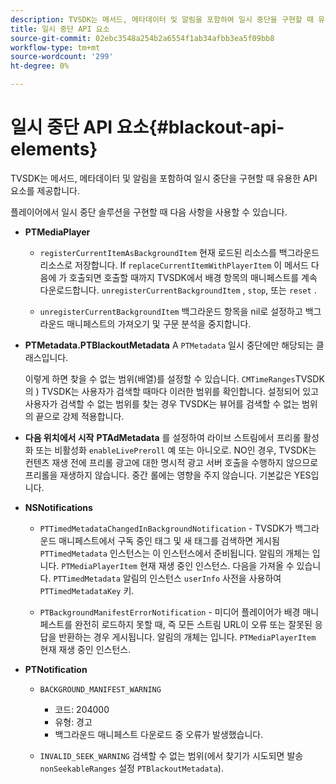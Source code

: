 ```yaml
---
description: TVSDK는 메서드, 메타데이터 및 알림을 포함하여 일시 중단을 구현할 때 유용한 API 요소를 제공합니다.
title: 일시 중단 API 요소
source-git-commit: 02ebc3548a254b2a6554f1ab34afbb3ea5f09bb8
workflow-type: tm+mt
source-wordcount: '299'
ht-degree: 0%

---
```


# 일시 중단 API 요소{#blackout-api-elements}

TVSDK는 메서드, 메타데이터 및 알림을 포함하여 일시 중단을 구현할 때 유용한 API 요소를 제공합니다.

플레이어에서 일시 중단 솔루션을 구현할 때 다음 사항을 사용할 수 있습니다.

* **PTMediaPlayer**

   * `registerCurrentItemAsBackgroundItem` 현재 로드된 리소스를 백그라운드 리소스로 저장합니다. If `replaceCurrentItemWithPlayerItem` 이 메서드 다음에 가 호출되면 호출할 때까지 TVSDK에서 배경 항목의 매니페스트를 계속 다운로드합니다. `unregisterCurrentBackgroundItem` , `stop`, 또는 `reset` .

   * `unregisterCurrentBackgroundItem` 백그라운드 항목을 nil로 설정하고 백그라운드 매니페스트의 가져오기 및 구문 분석을 중지합니다.

* **PTMetadata.PTBlackoutMetadata** A `PTMetadata` 일시 중단에만 해당되는 클래스입니다.

  이렇게 하면 찾을 수 없는 범위(배열)를 설정할 수 있습니다. `CMTimeRanges`TVSDK의 ) TVSDK는 사용자가 검색할 때마다 이러한 범위를 확인합니다. 설정되어 있고 사용자가 검색할 수 없는 범위를 찾는 경우 TVSDK는 뷰어를 검색할 수 없는 범위의 끝으로 강제 적용합니다.

* **다음 위치에서 시작** **PTAdMetadata** 를 설정하여 라이브 스트림에서 프리롤 활성화 또는 비활성화 `enableLivePreroll` 예 또는 아니오로. NO인 경우, TVSDK는 컨텐츠 재생 전에 프리롤 광고에 대한 명시적 광고 서버 호출을 수행하지 않으므로 프리롤을 재생하지 않습니다. 중간 롤에는 영향을 주지 않습니다. 기본값은 YES입니다.

* **NSNotifications**

   * `PTTimedMetadataChangedInBackgroundNotification` - TVSDK가 백그라운드 매니페스트에서 구독 중인 태그 및 새 태그를 검색하면 게시됨 `PTTimedMetadata` 인스턴스는 이 인스턴스에서 준비됩니다. 알림의 개체는 입니다. `PTMediaPlayerItem` 현재 재생 중인 인스턴스. 다음을 가져올 수 있습니다. `PTTimedMetadata` 알림의 인스턴스 `userInfo` 사전을 사용하여 `PTTimedMetadataKey` 키.

   * `PTBackgroundManifestErrorNotification` - 미디어 플레이어가 배경 매니페스트를 완전히 로드하지 못할 때, 즉 모든 스트림 URL이 오류 또는 잘못된 응답을 반환하는 경우 게시됩니다. 알림의 개체는 입니다. `PTMediaPlayerItem` 현재 재생 중인 인스턴스.

* **PTNotification**

   * `BACKGROUND_MANIFEST_WARNING`

      * 코드: 204000
      * 유형: 경고
      * 백그라운드 매니페스트 다운로드 중 오류가 발생했습니다.

   * `INVALID_SEEK_WARNING` 검색할 수 없는 범위(에서 찾기가 시도되면 발송 `nonSeekableRanges` 설정 `PTBlackoutMetadata`).
